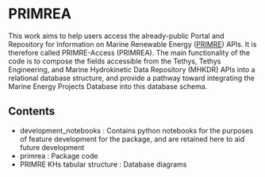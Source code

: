 # PRIMREA

This work aims to help users access the already-public Portal and Repository for Information on Marine Renewable Energy ([PRIMRE](https://openei.org/wiki/PRIMRE/)) APIs. It is therefore called PRIMRE-Access (PRIMREA). The main functionality of the code is to compose the fields accessible from the Tethys, Tethys Engineering, and Marine Hydrokinetic Data Repository (MHKDR) APIs into a relational database structure, and provide a pathway toward integrating the Marine Energy Projects Database into this database schema.

## Contents

- development_notebooks : Contains python notebooks for the purposes of feature development for the package, and are retained here to aid future development
- primrea : Package code
- PRIMRE KHs tabular structure : Database diagrams
